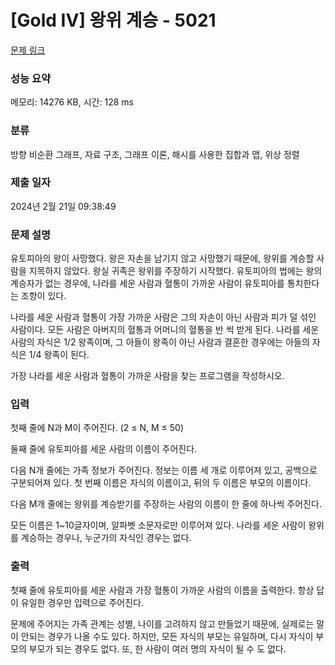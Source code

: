 # [Gold IV] 왕위 계승 - 5021 

[문제 링크](https://www.acmicpc.net/problem/5021) 

### 성능 요약

메모리: 14276 KB, 시간: 128 ms

### 분류

방향 비순환 그래프, 자료 구조, 그래프 이론, 해시를 사용한 집합과 맵, 위상 정렬

### 제출 일자

2024년 2월 21일 09:38:49

### 문제 설명

<p>유토피아의 왕이 사망했다. 왕은 자손을 남기지 않고 사망했기 때문에, 왕위를 계승할 사람을 지목하지 않았다. 왕실 귀족은 왕위를 주장하기 시작했다. 유토피아의 법에는 왕의 계승자가 없는 경우에, 나라를 세운 사람과 혈통이 가까운 사람이 유토피아를 통치한다는 조항이 있다.</p>

<p>나라를 세운 사람과 혈통이 가장 가까운 사람은 그의 자손이 아닌 사람과 피가 덜 섞인 사람이다. 모든 사람은 아버지의 혈통과 어머니의 혈통을 반 씩 받게 된다. 나라를 세운 사람의 자식은 1/2 왕족이며, 그 아들이 왕족이 아닌 사람과 결혼한 경우에는 아들의 자식은 1/4 왕족이 된다.</p>

<p>가장 나라를 세운 사람과 혈통이 가까운 사람을 찾는 프로그램을 작성하시오. </p>

### 입력 

 <p>첫째 줄에 N과 M이 주어진다. (2 ≤ N, M ≤ 50)</p>

<p>둘째 줄에 유토피아를 세운 사람의 이름이 주어진다.</p>

<p>다음 N개 줄에는 가족 정보가 주어진다. 정보는 이름 세 개로 이루어져 있고, 공백으로 구분되어져 있다. 첫 번째 이름은 자식의 이름이고, 뒤의 두 이름은 부모의 이름이다.</p>

<p>다음 M개 줄에는 왕위를 계승받기를 주장하는 사람의 이름이 한 줄에 하나씩 주어진다.</p>

<p>모든 이름은 1~10글자이며, 알파벳 소문자로만 이루어져 있다. 나라를 세운 사람이 왕위를 계승하는 경우나, 누군가의 자식인 경우는 없다. </p>

### 출력 

 <p>첫째 줄에 유토피아를 세운 사람과 가장 혈통이 가까운 사람의 이름을 출력한다. 항상 답이 유일한 경우만 입력으로 주어진다.</p>

<p>문제에 주어지는 가족 관계는 성별, 나이를 고려하지 않고 만들었기 때문에, 실제로는 말이 안되는 경우가 나올 수도 있다. 하지만, 모든 자식의 부모는 유일하며, 다시 자식이 부모의 부모가 되는 경우도 없다. 또, 한 사람이 여러 명의 자식이 될 수 도 없다.</p>

